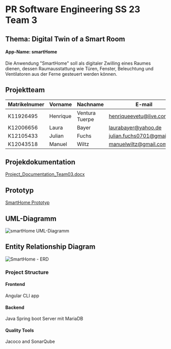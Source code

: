# PR Software Engineering SS 23 Team 3
## Thema: Digital Twin of a Smart Room 
#### App-Name: smartHome
Die Anwendung "SmartHome" soll als digitaler Zwilling eines Raumes dienen, dessen Raumausstattung wie Türen, Fenster, Beleuchtung und Ventilatoren aus der Ferne gesteuert werden können.

## Projektteam
| Matrikelnumer  | Vorname |  Nachname  | E-mail | Github User |
| ------------- | ------------- | ------------- | ------------- | ------------- |
| K11926495  | Henrique  | Ventura Tuerpe  | henriqueevetu@live.com | henriquevetu  |
| K12006656  | Laura | Bayer  | laurabayer@yahoo.de | laurabayer1 |
| K12105433  | Julian | Fuchs  | julian.fuchs0701@gmail.com | FuchsJulianGit  |
| K12043518  | Manuel | Wiltz  | manuelwiltz@gmail.com | manuelwiltz |

## Projekdokumentation 

[Project_Documentation_Team03.docx](https://github.com/jku-win-se/teaching.ss23prse.smartroom.team3/files/11469428/Project_Documentation_Team03.docx)


## Prototyp
[SmartHome Prototyp](https://www.figma.com/proto/4ABS1OvW4rhJv6nCqljPL8/PR-SE---SmartHome?node-id=1-7&scaling=min-zoom&page-id=0%3A1&starting-point-node-id=1%3A7)

## UML-Diagramm
![smartHome UML-Diagramm](https://user-images.githubusercontent.com/127204960/231849514-8131b017-4459-42df-a81f-a648c06266cf.jpg)

## Entity Relationship Diagram
![SmartHome - ERD](https://user-images.githubusercontent.com/127204960/231849737-aa34717e-7c87-4c80-a875-79d1e49e9fa2.jpeg)


### Project Structure
#### Frontend
Angular CLI app

#### Backend
Java Spring boot Server mit MariaDB

#### Quality Tools
Jacoco and SonarQube
